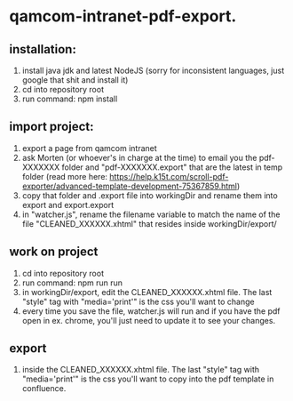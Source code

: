 # qamcom-intranet-pdf-export.
## installation:
1. install java jdk and latest NodeJS (sorry for inconsistent languages, just google that shit and install it)
2. cd into repository root
3. run command: npm install


## import project:
1. export a page from qamcom intranet
2. ask Morten (or whoever's in charge at the time) to email you the pdf-XXXXXXX folder and "pdf-XXXXXXX.export" that are the latest in temp folder (read more here: https://help.k15t.com/scroll-pdf-exporter/advanced-template-development-75367859.html)
3. copy that folder and .export file into workingDir and rename them into export and export.export
4. in "watcher.js", rename the filename variable to match the name of the file "CLEANED_XXXXXX.xhtml" that resides inside workingDir/export/


## work on project
1. cd into repository root
2. run command: npm run run
3. in workingDir/export, edit the CLEANED_XXXXXX.xhtml file. The last "style" tag with "media='print'" is the css you'll want to change
4. every time you save the file, watcher.js will run and if you have the pdf open in ex. chrome, you'll just need to update it to see your changes.


## export
1. inside the CLEANED_XXXXXX.xhtml file. The last "style" tag with "media='print'" is the css you'll want to copy into the pdf template in confluence.
